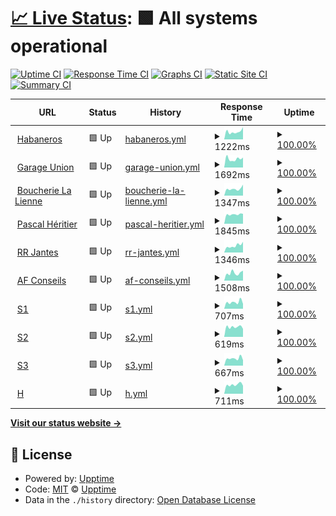 # [📈 Live Status](https://jessicaroh.github.io/uptime/): <!--live status--> **🟩 All systems operational**

[![Uptime CI](https://github.com/jessicaroh/uptime/workflows/Uptime%20CI/badge.svg)](https://github.com/jessicaroh/uptime/actions?query=workflow%3A%22Uptime+CI%22)
[![Response Time CI](https://github.com/jessicaroh/uptime/workflows/Response%20Time%20CI/badge.svg)](https://github.com/jessicaroh/uptime/actions?query=workflow%3A%22Response+Time+CI%22)
[![Graphs CI](https://github.com/jessicaroh/uptime/workflows/Graphs%20CI/badge.svg)](https://github.com/jessicaroh/uptime/actions?query=workflow%3A%22Graphs+CI%22)
[![Static Site CI](https://github.com/jessicaroh/uptime/workflows/Static%20Site%20CI/badge.svg)](https://github.com/jessicaroh/uptime/actions?query=workflow%3A%22Static+Site+CI%22)
[![Summary CI](https://github.com/jessicaroh/uptime/workflows/Summary%20CI/badge.svg)](https://github.com/jessicaroh/uptime/actions?query=workflow%3A%22Summary+CI%22)

<!--start: status pages-->
<!-- This summary is generated by Upptime (https://github.com/upptime/upptime) -->
<!-- Do not edit this manually, your changes will be overwritten -->
<!-- prettier-ignore -->
| URL | Status | History | Response Time | Uptime |
| --- | ------ | ------- | ------------- | ------ |
| <img alt="" src="https://icons.duckduckgo.com/ip3/habaneros.ch.ico" height="13"> [Habaneros](https://habaneros.ch) | 🟩 Up | [habaneros.yml](https://github.com/jessicaroh/uptime/commits/HEAD/history/habaneros.yml) | <details><summary><img alt="Response time graph" src="./graphs/habaneros/response-time-week.png" height="20"> 1222ms</summary><br><a href="https://jessicaroh.github.io/uptime/history/habaneros"><img alt="Response time 1169" src="https://img.shields.io/endpoint?url=https%3A%2F%2Fraw.githubusercontent.com%2Fjessicaroh%2Fuptime%2FHEAD%2Fapi%2Fhabaneros%2Fresponse-time.json"></a><br><a href="https://jessicaroh.github.io/uptime/history/habaneros"><img alt="24-hour response time 1917" src="https://img.shields.io/endpoint?url=https%3A%2F%2Fraw.githubusercontent.com%2Fjessicaroh%2Fuptime%2FHEAD%2Fapi%2Fhabaneros%2Fresponse-time-day.json"></a><br><a href="https://jessicaroh.github.io/uptime/history/habaneros"><img alt="7-day response time 1222" src="https://img.shields.io/endpoint?url=https%3A%2F%2Fraw.githubusercontent.com%2Fjessicaroh%2Fuptime%2FHEAD%2Fapi%2Fhabaneros%2Fresponse-time-week.json"></a><br><a href="https://jessicaroh.github.io/uptime/history/habaneros"><img alt="30-day response time 1222" src="https://img.shields.io/endpoint?url=https%3A%2F%2Fraw.githubusercontent.com%2Fjessicaroh%2Fuptime%2FHEAD%2Fapi%2Fhabaneros%2Fresponse-time-month.json"></a><br><a href="https://jessicaroh.github.io/uptime/history/habaneros"><img alt="1-year response time 1169" src="https://img.shields.io/endpoint?url=https%3A%2F%2Fraw.githubusercontent.com%2Fjessicaroh%2Fuptime%2FHEAD%2Fapi%2Fhabaneros%2Fresponse-time-year.json"></a></details> | <details><summary><a href="https://jessicaroh.github.io/uptime/history/habaneros">100.00%</a></summary><a href="https://jessicaroh.github.io/uptime/history/habaneros"><img alt="All-time uptime 99.99%" src="https://img.shields.io/endpoint?url=https%3A%2F%2Fraw.githubusercontent.com%2Fjessicaroh%2Fuptime%2FHEAD%2Fapi%2Fhabaneros%2Fuptime.json"></a><br><a href="https://jessicaroh.github.io/uptime/history/habaneros"><img alt="24-hour uptime 100.00%" src="https://img.shields.io/endpoint?url=https%3A%2F%2Fraw.githubusercontent.com%2Fjessicaroh%2Fuptime%2FHEAD%2Fapi%2Fhabaneros%2Fuptime-day.json"></a><br><a href="https://jessicaroh.github.io/uptime/history/habaneros"><img alt="7-day uptime 100.00%" src="https://img.shields.io/endpoint?url=https%3A%2F%2Fraw.githubusercontent.com%2Fjessicaroh%2Fuptime%2FHEAD%2Fapi%2Fhabaneros%2Fuptime-week.json"></a><br><a href="https://jessicaroh.github.io/uptime/history/habaneros"><img alt="30-day uptime 100.00%" src="https://img.shields.io/endpoint?url=https%3A%2F%2Fraw.githubusercontent.com%2Fjessicaroh%2Fuptime%2FHEAD%2Fapi%2Fhabaneros%2Fuptime-month.json"></a><br><a href="https://jessicaroh.github.io/uptime/history/habaneros"><img alt="1-year uptime 99.99%" src="https://img.shields.io/endpoint?url=https%3A%2F%2Fraw.githubusercontent.com%2Fjessicaroh%2Fuptime%2FHEAD%2Fapi%2Fhabaneros%2Fuptime-year.json"></a></details>
| <img alt="" src="https://icons.duckduckgo.com/ip3/garageunion.ch.ico" height="13"> [Garage Union](https://garageunion.ch) | 🟩 Up | [garage-union.yml](https://github.com/jessicaroh/uptime/commits/HEAD/history/garage-union.yml) | <details><summary><img alt="Response time graph" src="./graphs/garage-union/response-time-week.png" height="20"> 1692ms</summary><br><a href="https://jessicaroh.github.io/uptime/history/garage-union"><img alt="Response time 1522" src="https://img.shields.io/endpoint?url=https%3A%2F%2Fraw.githubusercontent.com%2Fjessicaroh%2Fuptime%2FHEAD%2Fapi%2Fgarage-union%2Fresponse-time.json"></a><br><a href="https://jessicaroh.github.io/uptime/history/garage-union"><img alt="24-hour response time 1957" src="https://img.shields.io/endpoint?url=https%3A%2F%2Fraw.githubusercontent.com%2Fjessicaroh%2Fuptime%2FHEAD%2Fapi%2Fgarage-union%2Fresponse-time-day.json"></a><br><a href="https://jessicaroh.github.io/uptime/history/garage-union"><img alt="7-day response time 1692" src="https://img.shields.io/endpoint?url=https%3A%2F%2Fraw.githubusercontent.com%2Fjessicaroh%2Fuptime%2FHEAD%2Fapi%2Fgarage-union%2Fresponse-time-week.json"></a><br><a href="https://jessicaroh.github.io/uptime/history/garage-union"><img alt="30-day response time 1632" src="https://img.shields.io/endpoint?url=https%3A%2F%2Fraw.githubusercontent.com%2Fjessicaroh%2Fuptime%2FHEAD%2Fapi%2Fgarage-union%2Fresponse-time-month.json"></a><br><a href="https://jessicaroh.github.io/uptime/history/garage-union"><img alt="1-year response time 1446" src="https://img.shields.io/endpoint?url=https%3A%2F%2Fraw.githubusercontent.com%2Fjessicaroh%2Fuptime%2FHEAD%2Fapi%2Fgarage-union%2Fresponse-time-year.json"></a></details> | <details><summary><a href="https://jessicaroh.github.io/uptime/history/garage-union">100.00%</a></summary><a href="https://jessicaroh.github.io/uptime/history/garage-union"><img alt="All-time uptime 99.99%" src="https://img.shields.io/endpoint?url=https%3A%2F%2Fraw.githubusercontent.com%2Fjessicaroh%2Fuptime%2FHEAD%2Fapi%2Fgarage-union%2Fuptime.json"></a><br><a href="https://jessicaroh.github.io/uptime/history/garage-union"><img alt="24-hour uptime 100.00%" src="https://img.shields.io/endpoint?url=https%3A%2F%2Fraw.githubusercontent.com%2Fjessicaroh%2Fuptime%2FHEAD%2Fapi%2Fgarage-union%2Fuptime-day.json"></a><br><a href="https://jessicaroh.github.io/uptime/history/garage-union"><img alt="7-day uptime 100.00%" src="https://img.shields.io/endpoint?url=https%3A%2F%2Fraw.githubusercontent.com%2Fjessicaroh%2Fuptime%2FHEAD%2Fapi%2Fgarage-union%2Fuptime-week.json"></a><br><a href="https://jessicaroh.github.io/uptime/history/garage-union"><img alt="30-day uptime 100.00%" src="https://img.shields.io/endpoint?url=https%3A%2F%2Fraw.githubusercontent.com%2Fjessicaroh%2Fuptime%2FHEAD%2Fapi%2Fgarage-union%2Fuptime-month.json"></a><br><a href="https://jessicaroh.github.io/uptime/history/garage-union"><img alt="1-year uptime 99.99%" src="https://img.shields.io/endpoint?url=https%3A%2F%2Fraw.githubusercontent.com%2Fjessicaroh%2Fuptime%2FHEAD%2Fapi%2Fgarage-union%2Fuptime-year.json"></a></details>
| <img alt="" src="https://icons.duckduckgo.com/ip3/boucherielalienne.ch.ico" height="13"> [Boucherie La Lienne](https://boucherielalienne.ch) | 🟩 Up | [boucherie-la-lienne.yml](https://github.com/jessicaroh/uptime/commits/HEAD/history/boucherie-la-lienne.yml) | <details><summary><img alt="Response time graph" src="./graphs/boucherie-la-lienne/response-time-week.png" height="20"> 1347ms</summary><br><a href="https://jessicaroh.github.io/uptime/history/boucherie-la-lienne"><img alt="Response time 1513" src="https://img.shields.io/endpoint?url=https%3A%2F%2Fraw.githubusercontent.com%2Fjessicaroh%2Fuptime%2FHEAD%2Fapi%2Fboucherie-la-lienne%2Fresponse-time.json"></a><br><a href="https://jessicaroh.github.io/uptime/history/boucherie-la-lienne"><img alt="24-hour response time 2148" src="https://img.shields.io/endpoint?url=https%3A%2F%2Fraw.githubusercontent.com%2Fjessicaroh%2Fuptime%2FHEAD%2Fapi%2Fboucherie-la-lienne%2Fresponse-time-day.json"></a><br><a href="https://jessicaroh.github.io/uptime/history/boucherie-la-lienne"><img alt="7-day response time 1347" src="https://img.shields.io/endpoint?url=https%3A%2F%2Fraw.githubusercontent.com%2Fjessicaroh%2Fuptime%2FHEAD%2Fapi%2Fboucherie-la-lienne%2Fresponse-time-week.json"></a><br><a href="https://jessicaroh.github.io/uptime/history/boucherie-la-lienne"><img alt="30-day response time 1617" src="https://img.shields.io/endpoint?url=https%3A%2F%2Fraw.githubusercontent.com%2Fjessicaroh%2Fuptime%2FHEAD%2Fapi%2Fboucherie-la-lienne%2Fresponse-time-month.json"></a><br><a href="https://jessicaroh.github.io/uptime/history/boucherie-la-lienne"><img alt="1-year response time 1521" src="https://img.shields.io/endpoint?url=https%3A%2F%2Fraw.githubusercontent.com%2Fjessicaroh%2Fuptime%2FHEAD%2Fapi%2Fboucherie-la-lienne%2Fresponse-time-year.json"></a></details> | <details><summary><a href="https://jessicaroh.github.io/uptime/history/boucherie-la-lienne">100.00%</a></summary><a href="https://jessicaroh.github.io/uptime/history/boucherie-la-lienne"><img alt="All-time uptime 99.99%" src="https://img.shields.io/endpoint?url=https%3A%2F%2Fraw.githubusercontent.com%2Fjessicaroh%2Fuptime%2FHEAD%2Fapi%2Fboucherie-la-lienne%2Fuptime.json"></a><br><a href="https://jessicaroh.github.io/uptime/history/boucherie-la-lienne"><img alt="24-hour uptime 100.00%" src="https://img.shields.io/endpoint?url=https%3A%2F%2Fraw.githubusercontent.com%2Fjessicaroh%2Fuptime%2FHEAD%2Fapi%2Fboucherie-la-lienne%2Fuptime-day.json"></a><br><a href="https://jessicaroh.github.io/uptime/history/boucherie-la-lienne"><img alt="7-day uptime 100.00%" src="https://img.shields.io/endpoint?url=https%3A%2F%2Fraw.githubusercontent.com%2Fjessicaroh%2Fuptime%2FHEAD%2Fapi%2Fboucherie-la-lienne%2Fuptime-week.json"></a><br><a href="https://jessicaroh.github.io/uptime/history/boucherie-la-lienne"><img alt="30-day uptime 100.00%" src="https://img.shields.io/endpoint?url=https%3A%2F%2Fraw.githubusercontent.com%2Fjessicaroh%2Fuptime%2FHEAD%2Fapi%2Fboucherie-la-lienne%2Fuptime-month.json"></a><br><a href="https://jessicaroh.github.io/uptime/history/boucherie-la-lienne"><img alt="1-year uptime 99.99%" src="https://img.shields.io/endpoint?url=https%3A%2F%2Fraw.githubusercontent.com%2Fjessicaroh%2Fuptime%2FHEAD%2Fapi%2Fboucherie-la-lienne%2Fuptime-year.json"></a></details>
| <img alt="" src="https://icons.duckduckgo.com/ip3/pascal-heritier.ch.ico" height="13"> [Pascal Héritier](https://pascal-heritier.ch) | 🟩 Up | [pascal-heritier.yml](https://github.com/jessicaroh/uptime/commits/HEAD/history/pascal-heritier.yml) | <details><summary><img alt="Response time graph" src="./graphs/pascal-heritier/response-time-week.png" height="20"> 1845ms</summary><br><a href="https://jessicaroh.github.io/uptime/history/pascal-heritier"><img alt="Response time 1833" src="https://img.shields.io/endpoint?url=https%3A%2F%2Fraw.githubusercontent.com%2Fjessicaroh%2Fuptime%2FHEAD%2Fapi%2Fpascal-heritier%2Fresponse-time.json"></a><br><a href="https://jessicaroh.github.io/uptime/history/pascal-heritier"><img alt="24-hour response time 1953" src="https://img.shields.io/endpoint?url=https%3A%2F%2Fraw.githubusercontent.com%2Fjessicaroh%2Fuptime%2FHEAD%2Fapi%2Fpascal-heritier%2Fresponse-time-day.json"></a><br><a href="https://jessicaroh.github.io/uptime/history/pascal-heritier"><img alt="7-day response time 1845" src="https://img.shields.io/endpoint?url=https%3A%2F%2Fraw.githubusercontent.com%2Fjessicaroh%2Fuptime%2FHEAD%2Fapi%2Fpascal-heritier%2Fresponse-time-week.json"></a><br><a href="https://jessicaroh.github.io/uptime/history/pascal-heritier"><img alt="30-day response time 1817" src="https://img.shields.io/endpoint?url=https%3A%2F%2Fraw.githubusercontent.com%2Fjessicaroh%2Fuptime%2FHEAD%2Fapi%2Fpascal-heritier%2Fresponse-time-month.json"></a><br><a href="https://jessicaroh.github.io/uptime/history/pascal-heritier"><img alt="1-year response time 1829" src="https://img.shields.io/endpoint?url=https%3A%2F%2Fraw.githubusercontent.com%2Fjessicaroh%2Fuptime%2FHEAD%2Fapi%2Fpascal-heritier%2Fresponse-time-year.json"></a></details> | <details><summary><a href="https://jessicaroh.github.io/uptime/history/pascal-heritier">100.00%</a></summary><a href="https://jessicaroh.github.io/uptime/history/pascal-heritier"><img alt="All-time uptime 100.00%" src="https://img.shields.io/endpoint?url=https%3A%2F%2Fraw.githubusercontent.com%2Fjessicaroh%2Fuptime%2FHEAD%2Fapi%2Fpascal-heritier%2Fuptime.json"></a><br><a href="https://jessicaroh.github.io/uptime/history/pascal-heritier"><img alt="24-hour uptime 100.00%" src="https://img.shields.io/endpoint?url=https%3A%2F%2Fraw.githubusercontent.com%2Fjessicaroh%2Fuptime%2FHEAD%2Fapi%2Fpascal-heritier%2Fuptime-day.json"></a><br><a href="https://jessicaroh.github.io/uptime/history/pascal-heritier"><img alt="7-day uptime 100.00%" src="https://img.shields.io/endpoint?url=https%3A%2F%2Fraw.githubusercontent.com%2Fjessicaroh%2Fuptime%2FHEAD%2Fapi%2Fpascal-heritier%2Fuptime-week.json"></a><br><a href="https://jessicaroh.github.io/uptime/history/pascal-heritier"><img alt="30-day uptime 100.00%" src="https://img.shields.io/endpoint?url=https%3A%2F%2Fraw.githubusercontent.com%2Fjessicaroh%2Fuptime%2FHEAD%2Fapi%2Fpascal-heritier%2Fuptime-month.json"></a><br><a href="https://jessicaroh.github.io/uptime/history/pascal-heritier"><img alt="1-year uptime 100.00%" src="https://img.shields.io/endpoint?url=https%3A%2F%2Fraw.githubusercontent.com%2Fjessicaroh%2Fuptime%2FHEAD%2Fapi%2Fpascal-heritier%2Fuptime-year.json"></a></details>
| <img alt="" src="https://icons.duckduckgo.com/ip3/rrjantes.ch.ico" height="13"> [RR Jantes](https://rrjantes.ch) | 🟩 Up | [rr-jantes.yml](https://github.com/jessicaroh/uptime/commits/HEAD/history/rr-jantes.yml) | <details><summary><img alt="Response time graph" src="./graphs/rr-jantes/response-time-week.png" height="20"> 1346ms</summary><br><a href="https://jessicaroh.github.io/uptime/history/rr-jantes"><img alt="Response time 1241" src="https://img.shields.io/endpoint?url=https%3A%2F%2Fraw.githubusercontent.com%2Fjessicaroh%2Fuptime%2FHEAD%2Fapi%2Frr-jantes%2Fresponse-time.json"></a><br><a href="https://jessicaroh.github.io/uptime/history/rr-jantes"><img alt="24-hour response time 2094" src="https://img.shields.io/endpoint?url=https%3A%2F%2Fraw.githubusercontent.com%2Fjessicaroh%2Fuptime%2FHEAD%2Fapi%2Frr-jantes%2Fresponse-time-day.json"></a><br><a href="https://jessicaroh.github.io/uptime/history/rr-jantes"><img alt="7-day response time 1346" src="https://img.shields.io/endpoint?url=https%3A%2F%2Fraw.githubusercontent.com%2Fjessicaroh%2Fuptime%2FHEAD%2Fapi%2Frr-jantes%2Fresponse-time-week.json"></a><br><a href="https://jessicaroh.github.io/uptime/history/rr-jantes"><img alt="30-day response time 1134" src="https://img.shields.io/endpoint?url=https%3A%2F%2Fraw.githubusercontent.com%2Fjessicaroh%2Fuptime%2FHEAD%2Fapi%2Frr-jantes%2Fresponse-time-month.json"></a><br><a href="https://jessicaroh.github.io/uptime/history/rr-jantes"><img alt="1-year response time 1117" src="https://img.shields.io/endpoint?url=https%3A%2F%2Fraw.githubusercontent.com%2Fjessicaroh%2Fuptime%2FHEAD%2Fapi%2Frr-jantes%2Fresponse-time-year.json"></a></details> | <details><summary><a href="https://jessicaroh.github.io/uptime/history/rr-jantes">100.00%</a></summary><a href="https://jessicaroh.github.io/uptime/history/rr-jantes"><img alt="All-time uptime 100.00%" src="https://img.shields.io/endpoint?url=https%3A%2F%2Fraw.githubusercontent.com%2Fjessicaroh%2Fuptime%2FHEAD%2Fapi%2Frr-jantes%2Fuptime.json"></a><br><a href="https://jessicaroh.github.io/uptime/history/rr-jantes"><img alt="24-hour uptime 100.00%" src="https://img.shields.io/endpoint?url=https%3A%2F%2Fraw.githubusercontent.com%2Fjessicaroh%2Fuptime%2FHEAD%2Fapi%2Frr-jantes%2Fuptime-day.json"></a><br><a href="https://jessicaroh.github.io/uptime/history/rr-jantes"><img alt="7-day uptime 100.00%" src="https://img.shields.io/endpoint?url=https%3A%2F%2Fraw.githubusercontent.com%2Fjessicaroh%2Fuptime%2FHEAD%2Fapi%2Frr-jantes%2Fuptime-week.json"></a><br><a href="https://jessicaroh.github.io/uptime/history/rr-jantes"><img alt="30-day uptime 100.00%" src="https://img.shields.io/endpoint?url=https%3A%2F%2Fraw.githubusercontent.com%2Fjessicaroh%2Fuptime%2FHEAD%2Fapi%2Frr-jantes%2Fuptime-month.json"></a><br><a href="https://jessicaroh.github.io/uptime/history/rr-jantes"><img alt="1-year uptime 100.00%" src="https://img.shields.io/endpoint?url=https%3A%2F%2Fraw.githubusercontent.com%2Fjessicaroh%2Fuptime%2FHEAD%2Fapi%2Frr-jantes%2Fuptime-year.json"></a></details>
| <img alt="" src="https://icons.duckduckgo.com/ip3/afconseils.ch.ico" height="13"> [AF Conseils](https://afconseils.ch) | 🟩 Up | [af-conseils.yml](https://github.com/jessicaroh/uptime/commits/HEAD/history/af-conseils.yml) | <details><summary><img alt="Response time graph" src="./graphs/af-conseils/response-time-week.png" height="20"> 1508ms</summary><br><a href="https://jessicaroh.github.io/uptime/history/af-conseils"><img alt="Response time 1193" src="https://img.shields.io/endpoint?url=https%3A%2F%2Fraw.githubusercontent.com%2Fjessicaroh%2Fuptime%2FHEAD%2Fapi%2Faf-conseils%2Fresponse-time.json"></a><br><a href="https://jessicaroh.github.io/uptime/history/af-conseils"><img alt="24-hour response time 1972" src="https://img.shields.io/endpoint?url=https%3A%2F%2Fraw.githubusercontent.com%2Fjessicaroh%2Fuptime%2FHEAD%2Fapi%2Faf-conseils%2Fresponse-time-day.json"></a><br><a href="https://jessicaroh.github.io/uptime/history/af-conseils"><img alt="7-day response time 1508" src="https://img.shields.io/endpoint?url=https%3A%2F%2Fraw.githubusercontent.com%2Fjessicaroh%2Fuptime%2FHEAD%2Fapi%2Faf-conseils%2Fresponse-time-week.json"></a><br><a href="https://jessicaroh.github.io/uptime/history/af-conseils"><img alt="30-day response time 1271" src="https://img.shields.io/endpoint?url=https%3A%2F%2Fraw.githubusercontent.com%2Fjessicaroh%2Fuptime%2FHEAD%2Fapi%2Faf-conseils%2Fresponse-time-month.json"></a><br><a href="https://jessicaroh.github.io/uptime/history/af-conseils"><img alt="1-year response time 1193" src="https://img.shields.io/endpoint?url=https%3A%2F%2Fraw.githubusercontent.com%2Fjessicaroh%2Fuptime%2FHEAD%2Fapi%2Faf-conseils%2Fresponse-time-year.json"></a></details> | <details><summary><a href="https://jessicaroh.github.io/uptime/history/af-conseils">100.00%</a></summary><a href="https://jessicaroh.github.io/uptime/history/af-conseils"><img alt="All-time uptime 99.99%" src="https://img.shields.io/endpoint?url=https%3A%2F%2Fraw.githubusercontent.com%2Fjessicaroh%2Fuptime%2FHEAD%2Fapi%2Faf-conseils%2Fuptime.json"></a><br><a href="https://jessicaroh.github.io/uptime/history/af-conseils"><img alt="24-hour uptime 100.00%" src="https://img.shields.io/endpoint?url=https%3A%2F%2Fraw.githubusercontent.com%2Fjessicaroh%2Fuptime%2FHEAD%2Fapi%2Faf-conseils%2Fuptime-day.json"></a><br><a href="https://jessicaroh.github.io/uptime/history/af-conseils"><img alt="7-day uptime 100.00%" src="https://img.shields.io/endpoint?url=https%3A%2F%2Fraw.githubusercontent.com%2Fjessicaroh%2Fuptime%2FHEAD%2Fapi%2Faf-conseils%2Fuptime-week.json"></a><br><a href="https://jessicaroh.github.io/uptime/history/af-conseils"><img alt="30-day uptime 100.00%" src="https://img.shields.io/endpoint?url=https%3A%2F%2Fraw.githubusercontent.com%2Fjessicaroh%2Fuptime%2FHEAD%2Fapi%2Faf-conseils%2Fuptime-month.json"></a><br><a href="https://jessicaroh.github.io/uptime/history/af-conseils"><img alt="1-year uptime 99.99%" src="https://img.shields.io/endpoint?url=https%3A%2F%2Fraw.githubusercontent.com%2Fjessicaroh%2Fuptime%2FHEAD%2Fapi%2Faf-conseils%2Fuptime-year.json"></a></details>
| <img alt="" src="https://icons.duckduckgo.com/ip3/s1.stevenroh.ch.ico" height="13"> [S1](https://s1.stevenroh.ch) | 🟩 Up | [s1.yml](https://github.com/jessicaroh/uptime/commits/HEAD/history/s1.yml) | <details><summary><img alt="Response time graph" src="./graphs/s1/response-time-week.png" height="20"> 707ms</summary><br><a href="https://jessicaroh.github.io/uptime/history/s1"><img alt="Response time 683" src="https://img.shields.io/endpoint?url=https%3A%2F%2Fraw.githubusercontent.com%2Fjessicaroh%2Fuptime%2FHEAD%2Fapi%2Fs1%2Fresponse-time.json"></a><br><a href="https://jessicaroh.github.io/uptime/history/s1"><img alt="24-hour response time 519" src="https://img.shields.io/endpoint?url=https%3A%2F%2Fraw.githubusercontent.com%2Fjessicaroh%2Fuptime%2FHEAD%2Fapi%2Fs1%2Fresponse-time-day.json"></a><br><a href="https://jessicaroh.github.io/uptime/history/s1"><img alt="7-day response time 707" src="https://img.shields.io/endpoint?url=https%3A%2F%2Fraw.githubusercontent.com%2Fjessicaroh%2Fuptime%2FHEAD%2Fapi%2Fs1%2Fresponse-time-week.json"></a><br><a href="https://jessicaroh.github.io/uptime/history/s1"><img alt="30-day response time 664" src="https://img.shields.io/endpoint?url=https%3A%2F%2Fraw.githubusercontent.com%2Fjessicaroh%2Fuptime%2FHEAD%2Fapi%2Fs1%2Fresponse-time-month.json"></a><br><a href="https://jessicaroh.github.io/uptime/history/s1"><img alt="1-year response time 683" src="https://img.shields.io/endpoint?url=https%3A%2F%2Fraw.githubusercontent.com%2Fjessicaroh%2Fuptime%2FHEAD%2Fapi%2Fs1%2Fresponse-time-year.json"></a></details> | <details><summary><a href="https://jessicaroh.github.io/uptime/history/s1">100.00%</a></summary><a href="https://jessicaroh.github.io/uptime/history/s1"><img alt="All-time uptime 99.96%" src="https://img.shields.io/endpoint?url=https%3A%2F%2Fraw.githubusercontent.com%2Fjessicaroh%2Fuptime%2FHEAD%2Fapi%2Fs1%2Fuptime.json"></a><br><a href="https://jessicaroh.github.io/uptime/history/s1"><img alt="24-hour uptime 100.00%" src="https://img.shields.io/endpoint?url=https%3A%2F%2Fraw.githubusercontent.com%2Fjessicaroh%2Fuptime%2FHEAD%2Fapi%2Fs1%2Fuptime-day.json"></a><br><a href="https://jessicaroh.github.io/uptime/history/s1"><img alt="7-day uptime 100.00%" src="https://img.shields.io/endpoint?url=https%3A%2F%2Fraw.githubusercontent.com%2Fjessicaroh%2Fuptime%2FHEAD%2Fapi%2Fs1%2Fuptime-week.json"></a><br><a href="https://jessicaroh.github.io/uptime/history/s1"><img alt="30-day uptime 100.00%" src="https://img.shields.io/endpoint?url=https%3A%2F%2Fraw.githubusercontent.com%2Fjessicaroh%2Fuptime%2FHEAD%2Fapi%2Fs1%2Fuptime-month.json"></a><br><a href="https://jessicaroh.github.io/uptime/history/s1"><img alt="1-year uptime 99.96%" src="https://img.shields.io/endpoint?url=https%3A%2F%2Fraw.githubusercontent.com%2Fjessicaroh%2Fuptime%2FHEAD%2Fapi%2Fs1%2Fuptime-year.json"></a></details>
| <img alt="" src="https://icons.duckduckgo.com/ip3/s2.stevenroh.ch.ico" height="13"> [S2](https://s2.stevenroh.ch) | 🟩 Up | [s2.yml](https://github.com/jessicaroh/uptime/commits/HEAD/history/s2.yml) | <details><summary><img alt="Response time graph" src="./graphs/s2/response-time-week.png" height="20"> 619ms</summary><br><a href="https://jessicaroh.github.io/uptime/history/s2"><img alt="Response time 668" src="https://img.shields.io/endpoint?url=https%3A%2F%2Fraw.githubusercontent.com%2Fjessicaroh%2Fuptime%2FHEAD%2Fapi%2Fs2%2Fresponse-time.json"></a><br><a href="https://jessicaroh.github.io/uptime/history/s2"><img alt="24-hour response time 502" src="https://img.shields.io/endpoint?url=https%3A%2F%2Fraw.githubusercontent.com%2Fjessicaroh%2Fuptime%2FHEAD%2Fapi%2Fs2%2Fresponse-time-day.json"></a><br><a href="https://jessicaroh.github.io/uptime/history/s2"><img alt="7-day response time 619" src="https://img.shields.io/endpoint?url=https%3A%2F%2Fraw.githubusercontent.com%2Fjessicaroh%2Fuptime%2FHEAD%2Fapi%2Fs2%2Fresponse-time-week.json"></a><br><a href="https://jessicaroh.github.io/uptime/history/s2"><img alt="30-day response time 716" src="https://img.shields.io/endpoint?url=https%3A%2F%2Fraw.githubusercontent.com%2Fjessicaroh%2Fuptime%2FHEAD%2Fapi%2Fs2%2Fresponse-time-month.json"></a><br><a href="https://jessicaroh.github.io/uptime/history/s2"><img alt="1-year response time 668" src="https://img.shields.io/endpoint?url=https%3A%2F%2Fraw.githubusercontent.com%2Fjessicaroh%2Fuptime%2FHEAD%2Fapi%2Fs2%2Fresponse-time-year.json"></a></details> | <details><summary><a href="https://jessicaroh.github.io/uptime/history/s2">100.00%</a></summary><a href="https://jessicaroh.github.io/uptime/history/s2"><img alt="All-time uptime 99.86%" src="https://img.shields.io/endpoint?url=https%3A%2F%2Fraw.githubusercontent.com%2Fjessicaroh%2Fuptime%2FHEAD%2Fapi%2Fs2%2Fuptime.json"></a><br><a href="https://jessicaroh.github.io/uptime/history/s2"><img alt="24-hour uptime 100.00%" src="https://img.shields.io/endpoint?url=https%3A%2F%2Fraw.githubusercontent.com%2Fjessicaroh%2Fuptime%2FHEAD%2Fapi%2Fs2%2Fuptime-day.json"></a><br><a href="https://jessicaroh.github.io/uptime/history/s2"><img alt="7-day uptime 100.00%" src="https://img.shields.io/endpoint?url=https%3A%2F%2Fraw.githubusercontent.com%2Fjessicaroh%2Fuptime%2FHEAD%2Fapi%2Fs2%2Fuptime-week.json"></a><br><a href="https://jessicaroh.github.io/uptime/history/s2"><img alt="30-day uptime 100.00%" src="https://img.shields.io/endpoint?url=https%3A%2F%2Fraw.githubusercontent.com%2Fjessicaroh%2Fuptime%2FHEAD%2Fapi%2Fs2%2Fuptime-month.json"></a><br><a href="https://jessicaroh.github.io/uptime/history/s2"><img alt="1-year uptime 99.86%" src="https://img.shields.io/endpoint?url=https%3A%2F%2Fraw.githubusercontent.com%2Fjessicaroh%2Fuptime%2FHEAD%2Fapi%2Fs2%2Fuptime-year.json"></a></details>
| <img alt="" src="https://icons.duckduckgo.com/ip3/s3.stevenroh.ch.ico" height="13"> [S3](https://s3.stevenroh.ch) | 🟩 Up | [s3.yml](https://github.com/jessicaroh/uptime/commits/HEAD/history/s3.yml) | <details><summary><img alt="Response time graph" src="./graphs/s3/response-time-week.png" height="20"> 667ms</summary><br><a href="https://jessicaroh.github.io/uptime/history/s3"><img alt="Response time 607" src="https://img.shields.io/endpoint?url=https%3A%2F%2Fraw.githubusercontent.com%2Fjessicaroh%2Fuptime%2FHEAD%2Fapi%2Fs3%2Fresponse-time.json"></a><br><a href="https://jessicaroh.github.io/uptime/history/s3"><img alt="24-hour response time 506" src="https://img.shields.io/endpoint?url=https%3A%2F%2Fraw.githubusercontent.com%2Fjessicaroh%2Fuptime%2FHEAD%2Fapi%2Fs3%2Fresponse-time-day.json"></a><br><a href="https://jessicaroh.github.io/uptime/history/s3"><img alt="7-day response time 667" src="https://img.shields.io/endpoint?url=https%3A%2F%2Fraw.githubusercontent.com%2Fjessicaroh%2Fuptime%2FHEAD%2Fapi%2Fs3%2Fresponse-time-week.json"></a><br><a href="https://jessicaroh.github.io/uptime/history/s3"><img alt="30-day response time 588" src="https://img.shields.io/endpoint?url=https%3A%2F%2Fraw.githubusercontent.com%2Fjessicaroh%2Fuptime%2FHEAD%2Fapi%2Fs3%2Fresponse-time-month.json"></a><br><a href="https://jessicaroh.github.io/uptime/history/s3"><img alt="1-year response time 607" src="https://img.shields.io/endpoint?url=https%3A%2F%2Fraw.githubusercontent.com%2Fjessicaroh%2Fuptime%2FHEAD%2Fapi%2Fs3%2Fresponse-time-year.json"></a></details> | <details><summary><a href="https://jessicaroh.github.io/uptime/history/s3">100.00%</a></summary><a href="https://jessicaroh.github.io/uptime/history/s3"><img alt="All-time uptime 100.00%" src="https://img.shields.io/endpoint?url=https%3A%2F%2Fraw.githubusercontent.com%2Fjessicaroh%2Fuptime%2FHEAD%2Fapi%2Fs3%2Fuptime.json"></a><br><a href="https://jessicaroh.github.io/uptime/history/s3"><img alt="24-hour uptime 100.00%" src="https://img.shields.io/endpoint?url=https%3A%2F%2Fraw.githubusercontent.com%2Fjessicaroh%2Fuptime%2FHEAD%2Fapi%2Fs3%2Fuptime-day.json"></a><br><a href="https://jessicaroh.github.io/uptime/history/s3"><img alt="7-day uptime 100.00%" src="https://img.shields.io/endpoint?url=https%3A%2F%2Fraw.githubusercontent.com%2Fjessicaroh%2Fuptime%2FHEAD%2Fapi%2Fs3%2Fuptime-week.json"></a><br><a href="https://jessicaroh.github.io/uptime/history/s3"><img alt="30-day uptime 100.00%" src="https://img.shields.io/endpoint?url=https%3A%2F%2Fraw.githubusercontent.com%2Fjessicaroh%2Fuptime%2FHEAD%2Fapi%2Fs3%2Fuptime-month.json"></a><br><a href="https://jessicaroh.github.io/uptime/history/s3"><img alt="1-year uptime 100.00%" src="https://img.shields.io/endpoint?url=https%3A%2F%2Fraw.githubusercontent.com%2Fjessicaroh%2Fuptime%2FHEAD%2Fapi%2Fs3%2Fuptime-year.json"></a></details>
| <img alt="" src="https://icons.duckduckgo.com/ip3/h.stevenroh.ch.ico" height="13"> [H](https://h.stevenroh.ch) | 🟩 Up | [h.yml](https://github.com/jessicaroh/uptime/commits/HEAD/history/h.yml) | <details><summary><img alt="Response time graph" src="./graphs/h/response-time-week.png" height="20"> 711ms</summary><br><a href="https://jessicaroh.github.io/uptime/history/h"><img alt="Response time 723" src="https://img.shields.io/endpoint?url=https%3A%2F%2Fraw.githubusercontent.com%2Fjessicaroh%2Fuptime%2FHEAD%2Fapi%2Fh%2Fresponse-time.json"></a><br><a href="https://jessicaroh.github.io/uptime/history/h"><img alt="24-hour response time 631" src="https://img.shields.io/endpoint?url=https%3A%2F%2Fraw.githubusercontent.com%2Fjessicaroh%2Fuptime%2FHEAD%2Fapi%2Fh%2Fresponse-time-day.json"></a><br><a href="https://jessicaroh.github.io/uptime/history/h"><img alt="7-day response time 711" src="https://img.shields.io/endpoint?url=https%3A%2F%2Fraw.githubusercontent.com%2Fjessicaroh%2Fuptime%2FHEAD%2Fapi%2Fh%2Fresponse-time-week.json"></a><br><a href="https://jessicaroh.github.io/uptime/history/h"><img alt="30-day response time 725" src="https://img.shields.io/endpoint?url=https%3A%2F%2Fraw.githubusercontent.com%2Fjessicaroh%2Fuptime%2FHEAD%2Fapi%2Fh%2Fresponse-time-month.json"></a><br><a href="https://jessicaroh.github.io/uptime/history/h"><img alt="1-year response time 723" src="https://img.shields.io/endpoint?url=https%3A%2F%2Fraw.githubusercontent.com%2Fjessicaroh%2Fuptime%2FHEAD%2Fapi%2Fh%2Fresponse-time-year.json"></a></details> | <details><summary><a href="https://jessicaroh.github.io/uptime/history/h">100.00%</a></summary><a href="https://jessicaroh.github.io/uptime/history/h"><img alt="All-time uptime 99.86%" src="https://img.shields.io/endpoint?url=https%3A%2F%2Fraw.githubusercontent.com%2Fjessicaroh%2Fuptime%2FHEAD%2Fapi%2Fh%2Fuptime.json"></a><br><a href="https://jessicaroh.github.io/uptime/history/h"><img alt="24-hour uptime 100.00%" src="https://img.shields.io/endpoint?url=https%3A%2F%2Fraw.githubusercontent.com%2Fjessicaroh%2Fuptime%2FHEAD%2Fapi%2Fh%2Fuptime-day.json"></a><br><a href="https://jessicaroh.github.io/uptime/history/h"><img alt="7-day uptime 100.00%" src="https://img.shields.io/endpoint?url=https%3A%2F%2Fraw.githubusercontent.com%2Fjessicaroh%2Fuptime%2FHEAD%2Fapi%2Fh%2Fuptime-week.json"></a><br><a href="https://jessicaroh.github.io/uptime/history/h"><img alt="30-day uptime 100.00%" src="https://img.shields.io/endpoint?url=https%3A%2F%2Fraw.githubusercontent.com%2Fjessicaroh%2Fuptime%2FHEAD%2Fapi%2Fh%2Fuptime-month.json"></a><br><a href="https://jessicaroh.github.io/uptime/history/h"><img alt="1-year uptime 99.86%" src="https://img.shields.io/endpoint?url=https%3A%2F%2Fraw.githubusercontent.com%2Fjessicaroh%2Fuptime%2FHEAD%2Fapi%2Fh%2Fuptime-year.json"></a></details>

<!--end: status pages-->

[**Visit our status website →**](https://jessicaroh.github.io/uptime/)

## 📄 License

- Powered by: [Upptime](https://github.com/upptime/upptime)
- Code: [MIT](./LICENSE) © [Upptime](https://upptime.js.org)
- Data in the `./history` directory: [Open Database License](https://opendatacommons.org/licenses/odbl/1-0/)
